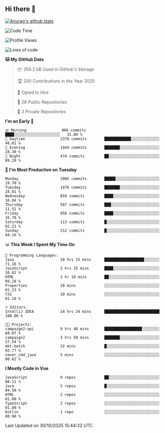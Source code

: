 ## Hi there 👋

[![Anurag's github stats](https://github-readme-stats.vercel.app/api?username=Songwonseok)](https://github.com/anuraghazra/github-readme-stats)



<!--START_SECTION:waka-->
![Code Time](http://img.shields.io/badge/Code%20Time-3%2C810%20hrs%2025%20mins-blue)

![Profile Views](http://img.shields.io/badge/Profile%20Views-0-blue)

![Lines of code](https://img.shields.io/badge/From%20Hello%20World%20I%27ve%20Written-34.8%20million%20lines%20of%20code-blue)

**🐱 My GitHub Data** 

> 📦 359.2 kB Used in GitHub's Storage 
 > 
> 🏆 200 Contributions in the Year 2025
 > 
> 💼 Opted to Hire
 > 
> 📜 28 Public Repositories 
 > 
> 🔑 3 Private Repositories 
 > 
**I'm an Early 🐤** 

```text
🌞 Morning                806 commits         ████░░░░░░░░░░░░░░░░░░░░░   15.80 % 
🌆 Daytime                2378 commits        ████████████░░░░░░░░░░░░░   46.61 % 
🌃 Evening                1444 commits        ███████░░░░░░░░░░░░░░░░░░   28.30 % 
🌙 Night                  474 commits         ██░░░░░░░░░░░░░░░░░░░░░░░   09.29 % 
```
📅 **I'm Most Productive on Tuesday** 

```text
Monday                   1005 commits        █████░░░░░░░░░░░░░░░░░░░░   19.70 % 
Tuesday                  1470 commits        ███████░░░░░░░░░░░░░░░░░░   28.81 % 
Wednesday                859 commits         ████░░░░░░░░░░░░░░░░░░░░░   16.84 % 
Thursday                 587 commits         ███░░░░░░░░░░░░░░░░░░░░░░   11.51 % 
Friday                   856 commits         ████░░░░░░░░░░░░░░░░░░░░░   16.78 % 
Saturday                 113 commits         █░░░░░░░░░░░░░░░░░░░░░░░░   02.21 % 
Sunday                   212 commits         █░░░░░░░░░░░░░░░░░░░░░░░░   04.16 % 
```


📊 **This Week I Spent My Time On** 

```text
💬 Programming Languages: 
Java                     10 hrs 15 mins      ██████████████████░░░░░░░   71.16 % 
JavaScript               2 hrs 25 mins       ████░░░░░░░░░░░░░░░░░░░░░   16.82 % 
HTML                     1 hr 18 mins        ██░░░░░░░░░░░░░░░░░░░░░░░   09.10 % 
Properties               10 mins             ░░░░░░░░░░░░░░░░░░░░░░░░░   01.23 % 
CSS                      10 mins             ░░░░░░░░░░░░░░░░░░░░░░░░░   01.18 % 

🔥 Editors: 
IntelliJ IDEA            14 hrs 24 mins      █████████████████████████   100.00 % 

🐱‍💻 Projects: 
campaign2-api            9 hrs 48 mins       █████████████████░░░░░░░░   68.07 % 
campaign2                3 hrs 58 mins       ███████░░░░░░░░░░░░░░░░░░   27.54 % 
mkt-batch                32 mins             █░░░░░░░░░░░░░░░░░░░░░░░░   03.77 % 
naver_cmd_java           5 mins              ░░░░░░░░░░░░░░░░░░░░░░░░░   00.62 % 
```

**I Mostly Code in Vue** 

```text
JavaScript               9 repos             ██░░░░░░░░░░░░░░░░░░░░░░░   08.11 % 
Java                     5 repos             █░░░░░░░░░░░░░░░░░░░░░░░░   04.50 % 
HTML                     2 repos             ░░░░░░░░░░░░░░░░░░░░░░░░░   01.80 % 
TypeScript               2 repos             ░░░░░░░░░░░░░░░░░░░░░░░░░   01.80 % 
Kotlin                   1 repo              ░░░░░░░░░░░░░░░░░░░░░░░░░   00.90 % 
```




 Last Updated on 30/10/2025 15:44:32 UTC
<!--END_SECTION:waka-->
